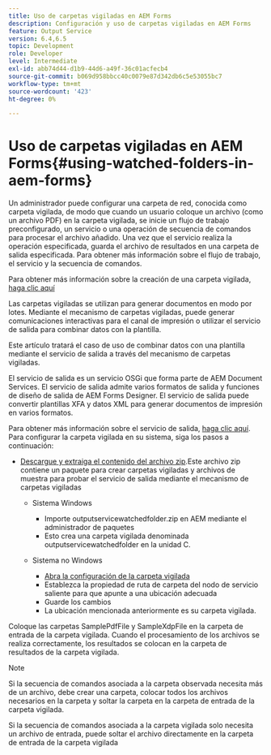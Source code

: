 ```yaml
---
title: Uso de carpetas vigiladas en AEM Forms
description: Configuración y uso de carpetas vigiladas en AEM Forms
feature: Output Service
version: 6.4,6.5
topic: Development
role: Developer
level: Intermediate
exl-id: abb74d44-d1b9-44d6-a49f-36c01acfecb4
source-git-commit: b069d958bbcc40c0079e87d342db6c5e53055bc7
workflow-type: tm+mt
source-wordcount: '423'
ht-degree: 0%

---
```


# Uso de carpetas vigiladas en AEM Forms{#using-watched-folders-in-aem-forms}

Un administrador puede configurar una carpeta de red, conocida como carpeta vigilada, de modo que cuando un usuario coloque un archivo (como un archivo PDF) en la carpeta vigilada, se inicie un flujo de trabajo preconfigurado, un servicio o una operación de secuencia de comandos para procesar el archivo añadido. Una vez que el servicio realiza la operación especificada, guarda el archivo de resultados en una carpeta de salida especificada. Para obtener más información sobre el flujo de trabajo, el servicio y la secuencia de comandos.

Para obtener más información sobre la creación de una carpeta vigilada, [haga clic aquí](https://helpx.adobe.com/experience-manager/6-4/forms/using/Creating-Configure-watched-folder.html)

Las carpetas vigiladas se utilizan para generar documentos en modo por lotes. Mediante el mecanismo de carpetas vigiladas, puede generar comunicaciones interactivas para el canal de impresión o utilizar el servicio de salida para combinar datos con la plantilla.

Este artículo tratará el caso de uso de combinar datos con una plantilla mediante el servicio de salida a través del mecanismo de carpetas vigiladas.

El servicio de salida es un servicio OSGi que forma parte de AEM Document Services. El servicio de salida admite varios formatos de salida y funciones de diseño de salida de AEM Forms Designer. El servicio de salida puede convertir plantillas XFA y datos XML para generar documentos de impresión en varios formatos.

Para obtener más información sobre el servicio de salida, [haga clic aquí](https://helpx.adobe.com/aem-forms/6/output-service.html).
Para configurar la carpeta vigilada en su sistema, siga los pasos a continuación:
* [Descargue y extraiga el contenido del archivo zip](assets/outputservicewatchedfolderkt.zip).Este archivo zip contiene un paquete para crear carpetas vigiladas y archivos de muestra para probar el servicio de salida mediante el mecanismo de carpetas vigiladas
   * Sistema Windows

      * Importe outputservicewatchedfolder.zip en AEM mediante el administrador de paquetes
      * Esto crea una carpeta vigilada denominada outputservicewatchedfolder en la unidad C.
   * Sistema no Windows
      * [Abra la configuración de la carpeta vigilada](http://localhost:4502/crx/de/index.jsp#/etc/fd/watchfolder/config/outputservice)
      * Establezca la propiedad de ruta de carpeta del nodo de servicio saliente para que apunte a una ubicación adecuada
      * Guarde los cambios
      * La ubicación mencionada anteriormente es su carpeta vigilada.

Coloque las carpetas SamplePdfFile y SampleXdpFile en la carpeta de entrada de la carpeta vigilada. Cuando el procesamiento de los archivos se realiza correctamente, los resultados se colocan en la carpeta de resultados de la carpeta vigilada.


>[!NOTE]
>
>Si la secuencia de comandos asociada a la carpeta observada necesita más de un archivo, debe crear una carpeta, colocar todos los archivos necesarios en la carpeta y soltar la carpeta en la carpeta de entrada de la carpeta vigilada.
>
>Si la secuencia de comandos asociada a la carpeta vigilada solo necesita un archivo de entrada, puede soltar el archivo directamente en la carpeta de entrada de la carpeta vigilada
